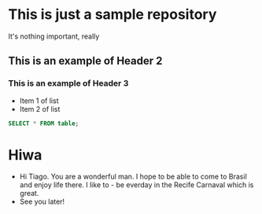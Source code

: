 # This is just a sample repository

It's nothing important, really

## This is an example of Header 2

### This is an example of Header 3

- Item 1 of list
- Item 2 of list

```sql
SELECT * FROM table;

```

# Hiwa
- Hi Tiago. You are a wonderful man. I hope to be able to come to Brasil and enjoy life there. I like to - be everday in the Recife Carnaval which is great.
- See you later!